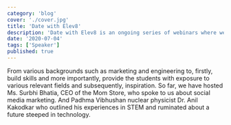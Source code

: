 ```yaml
---
category: 'blog'
cover: './cover.jpg'
title: 'Date with Elev8'
description: 'Date with Elev8 is an ongoing series of webinars where we invited speakers to show them the wonders of STEM and of innovation.'
date: '2020-07-04'
tags: ['Speaker']
published: true
---
```


From various backgrounds such as marketing and engineering to, firstly, build skills and more importantly, provide the students with exposure to various relevant fields and subsequently, inspiration. So far, we have hosted Ms. Surbhi Bhatia, CEO of the Mom Store, who spoke to us about social media marketing. And Padhma Vibhushan nuclear physicist Dr. Anil Kakodkar who outlined his experiences in STEM and ruminated about a future steeped in technology.
